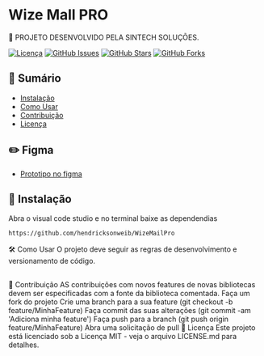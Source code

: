 # Wize Mall PRO

🚀 PROJETO DESENVOLVIDO PELA SINTECH SOLUÇÕES.

[![Licença](https://img.shields.io/badge/License-MIT-blue.svg)](LICENSE)
[![GitHub Issues](https://img.shields.io/github/issues/seu-usuario/seu-projeto.svg)](https://github.com/hendricksonweib/teoriaDasFilas/issues)
[![GitHub Stars](https://img.shields.io/github/stars/seu-usuario/seu-projeto.svg)](https://github.com/hendricksonweib/teoriaDasFilas/stargazers)
[![GitHub Forks](https://img.shields.io/github/forks/seu-usuario/seu-projeto.svg)](https://github.com/hendricksonweib/teoriaDasFilas/network)

## 📖 Sumário

- [Instalação](#instalação)
- [Como Usar](#como-usar)
- [Contribuição](#contribuição)
- [Licença](#licença)


## ✏️ Figma
- [Prototipo no figma](https://www.figma.com/file/zvFIgTYMpaz9TxOXQHw6Ug/WISE-MAIL-PRO?type=design&node-id=2-21040&mode=design&t=HqzPNPh1hsb4So5D-0)

## 🚀 Instalação

Abra o visual code studio e no terminal baixe as dependendias

```bash
https://github.com/hendricksonweib/WizeMailPro
```
🛠️ Como Usar
O projeto deve seguir as regras de desenvolvimento e versionamento de código.

##
🤝 Contribuição
AS contribuições com novos features de novas bibliotecas devem ser especificadas com a fonte da biblioteca comentada.
Faça um fork do projeto
Crie uma branch para a sua feature (git checkout -b feature/MinhaFeature)
Faça commit das suas alterações (git commit -am 'Adiciona minha feature')
Faça push para a branch (git push origin feature/MinhaFeature)
Abra uma solicitação de pull
📝 Licença
Este projeto está licenciado sob a Licença MIT - veja o arquivo LICENSE.md para detalhes.
